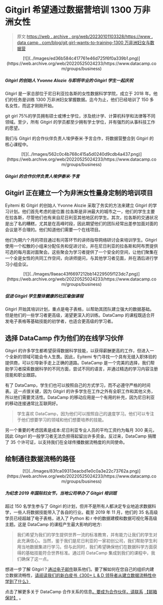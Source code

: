 # Gitgirl 希望通过数据营培训 1300 万非洲女性

> 原文:[https://web . archive . org/web/20230101103328/https://www . data camp . com/blog/git girl-wants-to-training-1300 万非洲妇女与数据营](https://web.archive.org/web/20230101103328/https://www.datacamp.com/blog/gitgirl-wants-to-train-13-million-african-women-with-datacamp)

<center>[![](../Images/ed36b584c417761e46d725f6f0a339b1.png)](https://web.archive.org/web/20220525024233/https://www.datacamp.com/groups/business)</center>

##### Gitgirl 的创始人 Yvonne Alozie 与即将毕业的 Gitgirl 学生一起庆祝

Gitgirl 是一家总部位于尼日利亚拉各斯的女性数据科学学院，成立于 2018 年。他们的任务是训练 1300 万非洲妇女掌握数据。迄今为止，他们已经培训了 150 多名女性，而这才刚刚开始。

git girl 75%的学员拥有硕士或博士学位，涉及统计学、计算机科学和法律等不同领域。至少，所有 Gitgirl 的学员都至少拥有学士学位，并有强烈的从事科技工作的愿望。

我们与 Gitgirl 的合作伙伴负责人埃伊泰米·予言合作，将数据营整合到 Gitgirl 的核心课程中。

<center>[![](../Images/562c0c4b768c415a5d0240d9cdb4a437.png)](https://web.archive.org/web/20220525024233/https://www.datacamp.com/groups/business)</center>

##### Gitgirl 的合作伙伴负责人埃伊泰米·予言

## Gitgirl 正在建立一个为非洲女性量身定制的培训项目

Eyitemi 和 Gitgirl 的创始人 Yvonne Alozie 采取了务实的方法来建立 Gitgirl 的学习计划。他们首先考虑的是位置:拉各斯是非洲最大的城市之一，他们的学生主要在拉各斯，尽管他们也有来自尼日利亚其他地区的学生。其次，拉各斯的交通状况是出了名的糟糕，尤其是在高峰时段，因此期望他们的团队经常出差参加面对面的会议是不合理的。他们知道他们需要一个在线项目。

他们为期六个月的项目通过有问答环节的讲师指导网络研讨会来培训学生。Gitgirl 使用一个松散的小组来分配任务和促进讨论，并在尼日利亚的拉各斯和阿布贾提供可选的每月面对面聚会。这些聚会为学习者提供了一个安全的空间，让他们聚集在一个全是女性的共同工作空间，向讲师提问，与其他学习者见面，并在酒后进行学习小组会议。

<center>[![](../Images/9aeac43f6697212bb14229505f123dc7.png)](https://web.archive.org/web/20220525024233/https://www.datacamp.com/groups/business)</center>

##### 促进 Gitgirl 学生整体健康的社区瑜伽课程

Gitgirl 开始其培训计划，重点是电子表格，以帮助其团队建立强大的数据基础。但是他们的一些学习者更高级，渴望更深入的训练。DataCamp 的课程既适合开发电子表格等基础技能的初学者，也适合更高级的学习者。

## 选择 DataCamp 作为他们的在线学习伙伴

Gitgirl 的许多学生都希望获得数据科学技能，以获得薪酬更高的工作，但进入一个全新的领域可能会令人生畏。因此，Eyitemi 专门寻找一个具有无缝入职体验的提供商，可以引导新手走上正确的道路。DataCamp 是一个完美的选择，我们帮助学习者探索数据科学的不同方面，尝试不同的语言，并通过精选的学习内容注册技能和职业跟踪。

有了 DataCamp，学生们也可以按照自己的方式学习，而不必遵守严格的时间表。这一点很关键，因为 Gitgirl 的许多学生在工作之外有全职工作和其他义务，所以他们需要灵活性。DataCamp 的移动应用是一个有用的补充，因为尼日利亚的移动连接通常比互联网好。

> 学生喜欢 DataCamp，因为他们可以按照自己的速度学习。他们可以专注于他们想要学习的领域和他们想要培养的技能。

另一个重要的考虑因素是成本:尼日利亚专业人员的平均工资约为每月 300 美元，因此 Gitgirl 的一般学习者无法负担得起留出许多资金。反过来，DataCamp 捐赠了 35 个许可证，以支持我们在全球传播数据流畅度的共同使命。

## 绘制通往数据流畅的路径

<center>[![](../Images/83fca09313eacbd1e0c0a3e22c73762a.png)](https://web.archive.org/web/20220525024233/https://www.datacamp.com/groups/business)</center>

##### 为纪念 2019 年国际妇女节，当地公司举办了 Gitgirl 培训班

超过 150 名学生参与了 Gitgirl 的计划，但并不是所有人都决定专业地追求数据科学，一些人将数据技能带入了各自的行业。截至 2019 年 11 月，他们的 35 名高级学员已经超越了电子表格，进入了 Python 和 r 中的数据建模和数据可视化等高级主题。这是 DataCamp 的课程产生最大影响的地方:

> 我们希望为我们的学生提供世界一流的标准教育，并有能力让我们的学生对此充满信心。当然，鉴于我们是尼日利亚的一家初创公司，我们帮助学生利用当地数据集进行学习。但与此同时，我们希望确保他们在数据科学方面获得的基础技能符合世界标准。通过将 DataCamp 集成到我们的课程中，我们确保了这一点。

想进一步了解 Gitgirl？[通过电子邮件](/web/20220525024233/https://www.datacamp.com/cdn-cgi/l/email-protection#07606e73606e756b6e696e736e66736e716247606a666e6b2964686a)联系他们。要了解如何在您自己的组织内建立数据流畅性，[请阅读我们的新白皮书《300+ L & D 领导者从建立数据流畅性中学到了什么》](https://web.archive.org/web/20220525024233/https://www.datacamp.com/resources/whitepapers/what-300-l-and-d-leaders-have-learned-about-data-fluency)

点击了解更多关于 DataCamp 合作关系的信息[。要成为合作伙伴，请联系](https://web.archive.org/web/20220525024233/https://www.datacamp.com/community/blog) [【邮箱保护】](/web/20220525024233/https://www.datacamp.com/cdn-cgi/l/email-protection#0c6b657a696d7b6d754c686d786d6f6d617c226f6361) 。